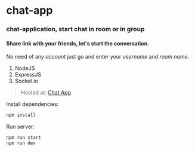 # chat-app

### chat-application, start chat in room or in group
#### Share link with your friends, let's start the conversation.
No need of any *account* just go and enter your *username* and *room* *name*.


1. NodeJS
2. ExpressJS
3. Socket.io

>Hosted at: [Chat App](https://dbs-chat-app.herokuapp.com/) 


Install dependencies:

```bash
npm install 
```

Run server:

```bash
npm run start
npm run dev
```
